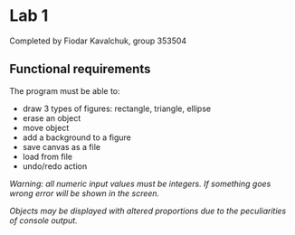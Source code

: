 # Lab 1

Completed by Fiodar Kavalchuk, group 353504

## Functional requirements

The program must be able to:

- draw 3 types of figures: rectangle, triangle, ellipse
- erase an object
- move object
- add a background to a figure
- save canvas as a file
- load from file
- undo/redo action

_Warning: all numeric input values must be integers. If something goes wrong
error will be shown in the screen._

_Objects may be displayed with altered proportions due to the
peculiarities of console output._


